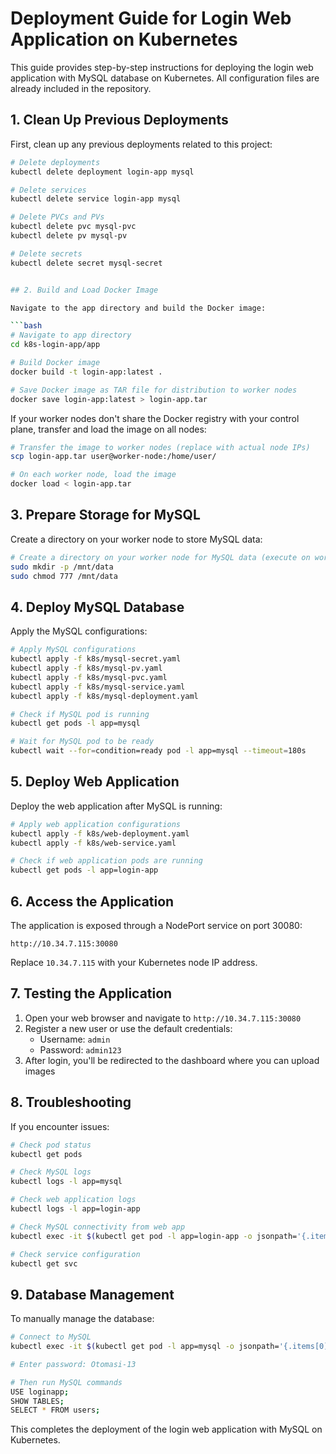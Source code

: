# Deployment Guide for Login Web Application on Kubernetes

This guide provides step-by-step instructions for deploying the login web application with MySQL database on Kubernetes. All configuration files are already included in the repository.

## 1. Clean Up Previous Deployments

First, clean up any previous deployments related to this project:

```bash
# Delete deployments
kubectl delete deployment login-app mysql

# Delete services
kubectl delete service login-app mysql

# Delete PVCs and PVs
kubectl delete pvc mysql-pvc
kubectl delete pv mysql-pv

# Delete secrets
kubectl delete secret mysql-secret


## 2. Build and Load Docker Image

Navigate to the app directory and build the Docker image:

```bash
# Navigate to app directory
cd k8s-login-app/app

# Build Docker image
docker build -t login-app:latest .

# Save Docker image as TAR file for distribution to worker nodes
docker save login-app:latest > login-app.tar
```

If your worker nodes don't share the Docker registry with your control plane, transfer and load the image on all nodes:

```bash
# Transfer the image to worker nodes (replace with actual node IPs)
scp login-app.tar user@worker-node:/home/user/

# On each worker node, load the image
docker load < login-app.tar
```

## 3. Prepare Storage for MySQL

Create a directory on your worker node to store MySQL data:

```bash
# Create a directory on your worker node for MySQL data (execute on worker node)
sudo mkdir -p /mnt/data
sudo chmod 777 /mnt/data
```

## 4. Deploy MySQL Database

Apply the MySQL configurations:

```bash
# Apply MySQL configurations
kubectl apply -f k8s/mysql-secret.yaml
kubectl apply -f k8s/mysql-pv.yaml
kubectl apply -f k8s/mysql-pvc.yaml
kubectl apply -f k8s/mysql-service.yaml
kubectl apply -f k8s/mysql-deployment.yaml

# Check if MySQL pod is running
kubectl get pods -l app=mysql

# Wait for MySQL pod to be ready
kubectl wait --for=condition=ready pod -l app=mysql --timeout=180s
```

## 5. Deploy Web Application

Deploy the web application after MySQL is running:

```bash
# Apply web application configurations
kubectl apply -f k8s/web-deployment.yaml
kubectl apply -f k8s/web-service.yaml

# Check if web application pods are running
kubectl get pods -l app=login-app
```

## 6. Access the Application

The application is exposed through a NodePort service on port 30080:

```
http://10.34.7.115:30080
```

Replace `10.34.7.115` with your Kubernetes node IP address.

## 7. Testing the Application

1. Open your web browser and navigate to `http://10.34.7.115:30080`
2. Register a new user or use the default credentials:
   - Username: `admin`
   - Password: `admin123`
3. After login, you'll be redirected to the dashboard where you can upload images

## 8. Troubleshooting

If you encounter issues:

```bash
# Check pod status
kubectl get pods

# Check MySQL logs
kubectl logs -l app=mysql

# Check web application logs
kubectl logs -l app=login-app

# Check MySQL connectivity from web app
kubectl exec -it $(kubectl get pod -l app=login-app -o jsonpath='{.items[0].metadata.name}') -- sh -c 'nc -zv mysql 3306'

# Check service configuration
kubectl get svc
```

## 9. Database Management

To manually manage the database:

```bash
# Connect to MySQL
kubectl exec -it $(kubectl get pod -l app=mysql -o jsonpath='{.items[0].metadata.name}') -- mysql -u root -p

# Enter password: Otomasi-13

# Then run MySQL commands
USE loginapp;
SHOW TABLES;
SELECT * FROM users;
```

This completes the deployment of the login web application with MySQL on Kubernetes.
```